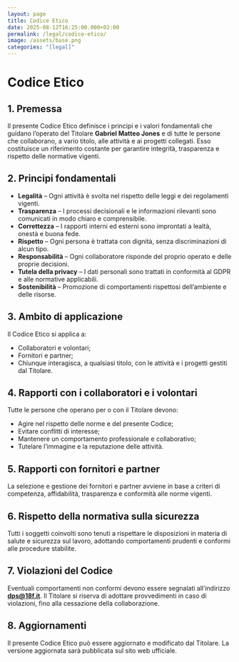 ```yaml
---
layout: page
title: Codice Etico
date: 2025-08-12T16:25:00.000+02:00
permalink: /legal/codice-etico/
image: /assets/base.png
categories: "[legal]"
---
```

# **Codice Etico**

## 1. Premessa

Il presente Codice Etico definisce i principi e i valori fondamentali che guidano l’operato del Titolare **Gabriel Matteo Jones** e di tutte le persone che collaborano, a vario titolo, alle attività e ai progetti collegati.
Esso costituisce un riferimento costante per garantire integrità, trasparenza e rispetto delle normative vigenti.

## 2. Principi fondamentali

* **Legalità** – Ogni attività è svolta nel rispetto delle leggi e dei regolamenti vigenti.
* **Trasparenza** – I processi decisionali e le informazioni rilevanti sono comunicati in modo chiaro e comprensibile.
* **Correttezza** – I rapporti interni ed esterni sono improntati a lealtà, onestà e buona fede.
* **Rispetto** – Ogni persona è trattata con dignità, senza discriminazioni di alcun tipo.
* **Responsabilità** – Ogni collaboratore risponde del proprio operato e delle proprie decisioni.
* **Tutela della privacy** – I dati personali sono trattati in conformità al GDPR e alle normative applicabili.
* **Sostenibilità** – Promozione di comportamenti rispettosi dell’ambiente e delle risorse.

## 3. Ambito di applicazione

Il Codice Etico si applica a:

* Collaboratori e volontari;
* Fornitori e partner;
* Chiunque interagisca, a qualsiasi titolo, con le attività e i progetti gestiti dal Titolare.

## 4. Rapporti con i collaboratori e i volontari

Tutte le persone che operano per o con il Titolare devono:

* Agire nel rispetto delle norme e del presente Codice;
* Evitare conflitti di interesse;
* Mantenere un comportamento professionale e collaborativo;
* Tutelare l’immagine e la reputazione delle attività.

## 5. Rapporti con fornitori e partner

La selezione e gestione dei fornitori e partner avviene in base a criteri di competenza, affidabilità, trasparenza e conformità alle norme vigenti.

## 6. Rispetto della normativa sulla sicurezza

Tutti i soggetti coinvolti sono tenuti a rispettare le disposizioni in materia di salute e sicurezza sul lavoro, adottando comportamenti prudenti e conformi alle procedure stabilite.

## 7. Violazioni del Codice

Eventuali comportamenti non conformi devono essere segnalati all’indirizzo **[dps@18f.it](mailto:dps@18f.it)**.
Il Titolare si riserva di adottare provvedimenti in caso di violazioni, fino alla cessazione della collaborazione.

## 8. Aggiornamenti

Il presente Codice Etico può essere aggiornato e modificato dal Titolare. La versione aggiornata sarà pubblicata sul sito web ufficiale.
